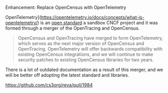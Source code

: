 Enhancement: Replace OpenCensus with OpenTelemetry

OpenTelemetry](https://opentelemetry.io/docs/concepts/what-is-opentelemetry/) is an [open standard](https://github.com/open-telemetry/opentelemetry-specification) a sandbox CNCF project and it was formed through a merger of the OpenTracing and OpenCensus.

> OpenCensus and OpenTracing have merged to form OpenTelemetry, which serves as the next major version of OpenCensus and OpenTracing. OpenTelemetry will offer backwards compatibility with existing OpenCensus integrations, and we will continue to make security patches to existing OpenCensus libraries for two years.

There is a lot of outdated documentation as a result of this merger, and we will be better off adopting the latest standard and libraries.

https://github.com/cs3org/reva/pull/1984